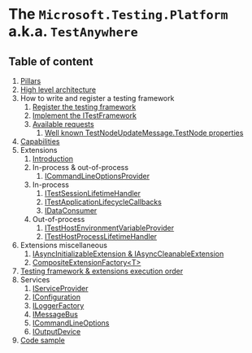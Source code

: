 # The `Microsoft.Testing.Platform` a.k.a. `TestAnywhere`

## Table of content

1. [Pillars](pillars.md)
1. [High level architecture](architecture.md)
1. How to write and register a testing framework
    1. [Register the testing framework](registertestframework.md)
    1. [Implement the ITestFramework](itestframework.md)
    1. [Available requests](irequest.md)
        1. [Well known TestNodeUpdateMessage.TestNode properties](testnodeupdatemessage.md)
1. [Capabilities](capabilities.md)
1. Extensions
    1. [Introduction](extensionintro.md)
    1. In-process & out-of-process
        1. [ICommandLineOptionsProvider](icommandlineoptionsprovider.md)
    1. In-process
        1. [ITestSessionLifetimeHandler](itestsessionlifetimehandler.md)
        1. [ITestApplicationLifecycleCallbacks](itestapplicationlifecyclecallbacks.md)
        1. [IDataConsumer](idataconsumer.md)
    1. Out-of-process
        1. [ITestHostEnvironmentVariableProvider](itesthostenvironmentvariableprovider.md)
        1. [ITestHostProcessLifetimeHandler](itesthostprocesslifetimehandler.md)
1. Extensions miscellaneous
    1. [IAsyncInitializableExtension & IAsyncCleanableExtension](asyncinitcleanup.md)
    1. [CompositeExtensionFactory\<T\>](compositeextensionfactory.md)
1. [Testing framework & extensions execution order](executionorder.md)
1. Services
    1. [IServiceProvider](iserviceprovider.md)
    1. [IConfiguration](configuration.md)
    1. [ILoggerFactory](iloggerfactory.md)
    1. [IMessageBus](imessagebus.md)
    1. [ICommandLineOptions](icommandlineoptions.md)
    1. [IOutputDevice](ioutputdevice.md)
1. [Code sample](codesample.md)
